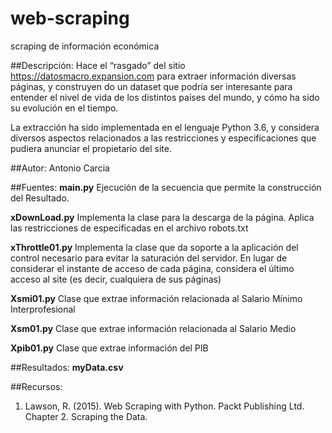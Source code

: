 # web-scraping
scraping de información económica

##Descripción:
Hace el “rasgado” del sitio  https://datosmacro.expansion.com para extraer información diversas páginas, y construyen do un dataset que podría ser interesante para entender el nivel de vida de los distintos países del mundo, y cómo ha sido su evolución en el tiempo. 

La extracción ha sido implementada en el lenguaje Python 3.6, y considera diversos aspectos relacionados a las restricciones y especificaciones que pudiera anunciar el propietario del site.

##Autor: 
Antonio Carcia

##Fuentes:
**main.py**
Ejecución de la secuencia que permite la construcción del Resultado.

**xDownLoad.py**
Implementa la clase para la descarga de la página. Aplica las restricciones de especificadas en el archivo robots.txt

**xThrottle01.py**
Implementa la clase que da soporte a la aplicación del control necesario para evitar la saturación del servidor. En lugar de 
considerar el instante de acceso de cada página, considera el último acceso al site (es decir, cualquiera de sus páginas)

**Xsmi01.py**
Clase que extrae información relacionada al Salario Mínimo Interprofesional

**Xsm01.py**
Clase que extrae información relacionada al Salario Medio

**Xpib01.py**
Clase que extrae información del PIB

##Resultados:
**myData.csv**

##Recursos:
1.	Lawson, R. (2015). Web Scraping with Python. Packt Publishing Ltd. Chapter 2. Scraping the Data.

